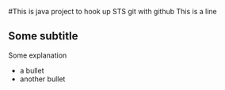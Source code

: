 #This is java project to hook up STS git with github
This is a line

## Some subtitle
Some explanation
- a bullet
- another bullet